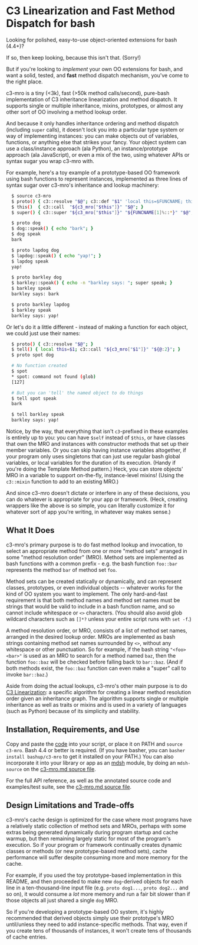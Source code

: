 # C3 Linearization and Fast Method Dispatch for bash

Looking for polished, easy-to-use object-oriented extensions for bash (4.4+)?

If so, then keep looking, because this isn't that.  (Sorry!)

But if you're looking to *implement* your own OO extensions for bash, and want a solid, tested, and **fast** method dispatch mechanism, you've come to the right place.

c3-mro is a tiny (<3k), fast (>50k method calls/second), pure-bash implementation of C3 inheritance linearization and method dispatch.  It supports single or multiple inheritance, mixins, prototypes, or almost any other sort of OO involving a method lookup order.

And because it only handles inheritance ordering and method dispatch (including `super` calls), it doesn't lock you into a particular type system or way of implementing instances: you can make objects out of variables, functions, or anything else that strikes your fancy.  Your object system can use a class/instance approach (ala Python), an instance/prototype approach (ala JavaScript), or even a mix of the two, using whatever APIs or syntax sugar you wrap c3-mro with.

For example, here's a toy example of a prototype-based OO framework using bash functions to represent instances, implemented as three lines of syntax sugar over c3-mro's inheritance and lookup machinery:

~~~sh
  $ source c3-mro
  $ proto() { c3::resolve "$@"; c3::def "$1" 'local this=$FUNCNAME; this "$@"'; }
  $ this()  { c3::call  "${c3_mro["$this"]}" "$@"; }
  $ super() { c3::super "${c3_mro["$this"]}" "${FUNCNAME[1]%::*}" "$@"; }

  $ proto dog
  $ dog::speak() { echo "bark"; }
  $ dog speak
  bark

  $ proto lapdog dog
  $ lapdog::speak() { echo "yap!"; }
  $ lapdog speak
  yap!

  $ proto barkley dog
  $ barkley::speak() { echo -n "barkley says: "; super speak; }
  $ barkley speak
  barkley says: bark

  $ proto barkley lapdog
  $ barkley speak
  barkley says: yap!
~~~

Or let's do it a little different - instead of making a function for each object, we could just use their names:

~~~sh
  $ proto() { c3::resolve "$@"; }
  $ tell() { local this=$1; c3::call "${c3_mro["$1"]}" "${@:2}"; }
  $ proto spot dog

  # No function created
  $ spot
  * spot: command not found (glob)
  [127]

  # But you can 'tell' the named object to do things
  $ tell spot speak
  bark

  $ tell barkley speak
  barkley says: yap!
~~~

Notice, by the way, that everything that isn't `c3`-prefixed in these examples is entirely up to you: you can have `$self` instead of `$this`, or have classes that own the MRO and instances with constructor methods that set up their member variables.  Or you can skip having instance variables altogether, if your program only uses singletons that can just use regular bash global variables, or local variables for the duration of its execution.  (Handy if you're doing the Template Method pattern.) Heck, you can store objects' MRO in a variable to support on-the-fly, instance-level mixins! (Using the `c3::mixin` function to add to an existing MRO.)

And since c3-mro doesn't dictate or interfere in any of these decisions, you can do whatever is appropriate for your app or framework. (Heck, creating wrappers like the above is so simple, you can literally customize it for whatever sort of app you're writing, in whatever way makes sense.)


## What It Does

c3-mro's primary purpose is to do fast method lookup and invocation, to select an appropriate method from one or more "method sets" arranged in some "method resolution order" (MRO).  Method sets are implemented as bash functions with a common prefix - e.g. the bash function `foo::bar` represents the method `bar` of method set `foo`.

Method sets can be created statically or dynamically, and can represent classes, prototypes, or even individual objects -- whatever works for the kind of OO system you want to implement.  The only hard-and-fast requirement is that both method names and method set names must be strings that would be valid to include in a bash function name, and so cannot include whitespace or `<>` characters.  (You should also avoid glob wildcard characters such as `[]*?` unless your entire script runs with `set -f`.)

A method resolution order, or MRO, consists of a list of method set names, arranged in the desired lookup order.  MROs are implemented as bash strings containing method set names surrounded by `<>`, without any whitespace or other punctuation.  So for example, if the bash string `"<foo><bar>"` is used as an MRO to search for a method named `baz`, then the function `foo::baz` will be checked before falling back to `bar::baz`.  (And if both methods exist, the `foo::baz` function can even make a "super" call to invoke `bar::baz`.)

Aside from doing the actual lookups, c3-mro's other main purpose is to do [C3 Linearization](https://en.wikipedia.org/wiki/C3_linearization): a specific algorithm for creating a linear method resolution order given an inheritance graph.  The algorithm supports single or multiple inheritance as well as traits or mixins and is used in a variety of languages (such as Python) because of its simplicity and stability.

## Installation, Requirements, and Use

Copy and paste the [code](bin/c3-mro) into your script, or place it on PATH and `source c3-mro`.  Bash 4.4 or better is required. (If you have basher, you can `basher install bashup/c3-mro` to get it installed on your PATH.)  You can also incorporate it into your library or app as an [mdsh](https://github.com/bashup/mdsh) module, by doing an `mdsh-source` on the [c3-mro.md source file](c3-mro.md).

For the full API reference, as well as the annotated source code and examples/test suite, see the [c3-mro.md source file](c3-mro.md).

## Design Limitations and Trade-offs

c3-mro's cache design is optimized for the case where most programs have a relatively static collection of method sets and MROs, perhaps with some extras being generated dynamically during program startup and cache warmup, but then remaining largely static for most of the program's execution.  So if your program or framework continually creates dynamic classes or methods (or new prototype-based method sets), cache performance will suffer despite consuming more and more memory for the cache.

For example, if you used the toy prototype-based implementation in this README, and then proceeded to make new `dog`-derived objects for each line in a ten-thousand-line input file (e.g. `proto dog1...`, `proto dog2...` and so on), it would consume a *lot* more memory and run a fair bit slower than if those objects all just shared a single `dog` MRO.

So if you're developing a prototype-based OO system, it's highly recommended that derived objects simply use their prototype's MRO until/unless they need to add instance-specific methods.  That way, even if you create tens of thousands of instances, it won't create tens of thousands of cache entries.
